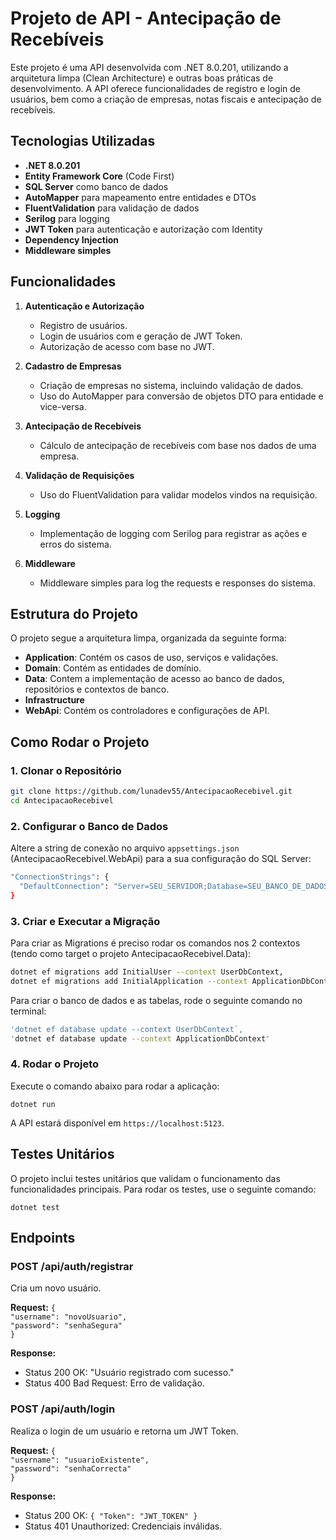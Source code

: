 # Projeto de API - Antecipação de Recebíveis

Este projeto é uma API desenvolvida com .NET 8.0.201, utilizando a arquitetura limpa (Clean Architecture) e outras boas práticas de desenvolvimento. A API oferece funcionalidades de registro e login de usuários, bem como a criação de empresas, notas fiscais e antecipação de recebíveis.

## Tecnologias Utilizadas

- **.NET 8.0.201**
- **Entity Framework Core** (Code First)
- **SQL Server** como banco de dados
- **AutoMapper** para mapeamento entre entidades e DTOs
- **FluentValidation** para validação de dados
- **Serilog** para logging
- **JWT Token** para autenticação e autorização com Identity
- **Dependency Injection**
- **Middleware simples**

## Funcionalidades

1. **Autenticação e Autorização**
   - Registro de usuários.
   - Login de usuários com e geração de JWT Token.
   - Autorização de acesso com base no JWT.

2. **Cadastro de Empresas**
   - Criação de empresas no sistema, incluindo validação de dados.
   - Uso do AutoMapper para conversão de objetos DTO para entidade e vice-versa.

3. **Antecipação de Recebíveis**
   - Cálculo de antecipação de recebíveis com base nos dados de uma empresa.

4. **Validação de Requisições**
   - Uso do FluentValidation para validar modelos vindos na requisição.

5. **Logging**
   - Implementação de logging com Serilog para registrar as ações e erros do sistema.

6. **Middleware**
   - Middleware simples para log the requests e responses do sistema.

## Estrutura do Projeto

O projeto segue a arquitetura limpa, organizada da seguinte forma:

- **Application**: Contém os casos de uso, serviços e validações.
- **Domain**: Contém as entidades de domínio.
- **Data**: Contem a implementação de acesso ao banco de dados, repositórios e contextos de banco.
- **Infrastructure**
- **WebApi**: Contém os controladores e configurações de API.

## Como Rodar o Projeto

### 1. Clonar o Repositório

```bash
git clone https://github.com/lunadev55/AntecipacaoRecebivel.git
cd AntecipacaoRecebivel
```

### 2. Configurar o Banco de Dados 

Altere a string de conexão no arquivo `appsettings.json` (AntecipacaoRecebivel.WebApi) para a sua configuração do SQL Server:

```bash
"ConnectionStrings": {
  "DefaultConnection": "Server=SEU_SERVIDOR;Database=SEU_BANCO_DE_DADOS;User Id=SEU_USUARIO;Password=SUA_SENHA;"
}
```

### 3. Criar e Executar a Migração

Para criar as Migrations é preciso rodar os comandos nos 2 contextos (tendo como target o projeto AntecipacaoRecebivel.Data):

```bash
dotnet ef migrations add InitialUser --context UserDbContext,
dotnet ef migrations add InitialApplication --context ApplicationDbContext
```

Para criar o banco de dados e as tabelas, rode o seguinte comando no terminal:

```bash
'dotnet ef database update --context UserDbContext`,
'dotnet ef database update --context ApplicationDbContext'

```

### 4. Rodar o Projeto

Execute o comando abaixo para rodar a aplicação:

`dotnet run`

A API estará disponível em `https://localhost:5123`.

## **Testes Unitários**

O projeto inclui testes unitários que validam o funcionamento das funcionalidades principais. Para rodar os testes, use o seguinte comando:

`dotnet test`

## **Endpoints**

### **POST /api/auth/registrar**

Cria um novo usuário.

**Request:** 
`{`  
  `"username": "novoUsuario",`  
  `"password": "senhaSegura"`  
`}`

**Response:**

* Status 200 OK: "Usuário registrado com sucesso."  
* Status 400 Bad Request: Erro de validação.

### **POST /api/auth/login**

Realiza o login de um usuário e retorna um JWT Token.

**Request:** 
`{`  
  `"username": "usuarioExistente",`  
  `"password": "senhaCorrecta"`  
`}`

**Response:**

* Status 200 OK: `{ "Token": "JWT_TOKEN" }`  
* Status 401 Unauthorized: Credenciais inválidas.
